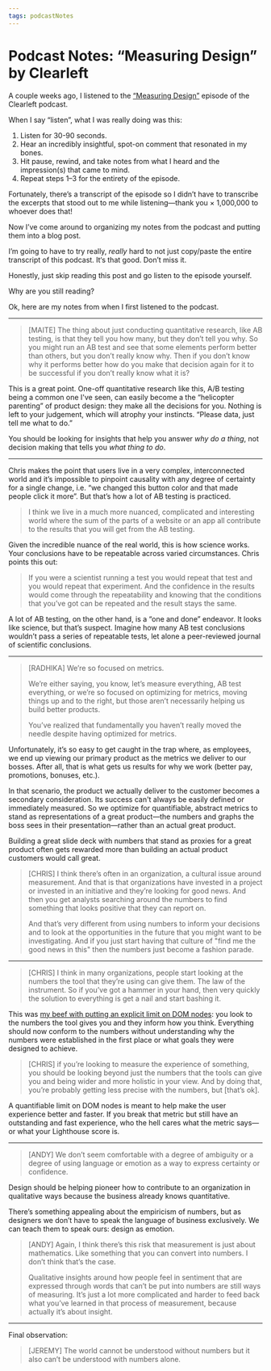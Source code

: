 ```yaml
---
tags: podcastNotes
---
```


# Podcast Notes: “Measuring Design” by Clearleft

A couple weeks ago, I listened to the [“Measuring Design”](https://podcast.clearleft.com/season03/episode05/) episode of the Clearleft podcast.

When I say “listen”, what I was really doing was this:

1. Listen for 30-90 seconds.
2. Hear an incredibly insightful, spot-on comment that resonated in my bones.
3. Hit pause, rewind, and take notes from what I heard and the impression(s) that came to mind.
4. Repeat steps 1–3 for the entirety of the episode.

Fortunately, there’s a transcript of the episode so I didn’t have to transcribe the excerpts that stood out to me while listening—thank you × 1,000,000 to whoever does that!

Now I’ve come around to organizing my notes from the podcast and putting them into a blog post.

I’m going to have to try really, _really_ hard to not just copy/paste the entire transcript of this podcast. It‘s that good. Don’t miss it.

Honestly, just skip reading this post and go listen to the episode yourself.

Why are you still reading?

Ok, here are my notes from when I first listened to the podcast.

---

> [MAITE] The thing about just conducting quantitative research, like AB testing, is that they tell you how many, but they don’t tell you why. So you might run an AB test and see that some elements perform better than others, but you don’t really know why. Then if you don’t know why it performs better how do you make that decision again for it to be successful if you don’t really know what it is?

This is a great point. One-off quantitative research like this, A/B testing being a common one I've seen, can easily become a the “helicopter parenting” of product design: they make all the decisions for you. Nothing is left to your judgement, which  will atrophy your instincts. “Please data, just tell me what to do.”

You should be looking for insights that help you answer _why do a thing_, not decision making that tells you _what thing to do_.

---

Chris makes the point that users live in a very complex, interconnected world and it’s impossible to pinpoint causality with any degree of certainty for a single change, i.e. “we changed this button color and that made people click it more”. But that’s how a lot of AB testing is practiced.

> I think we live in a much more nuanced, complicated and interesting world where the sum of the parts of a website or an app all contribute to the results that you will get from the AB testing.

Given the incredible nuance of the real world, this is how science works. Your conclusions have to be repeatable across varied circumstances. Chris points this out:

> If you were a scientist running a test you would repeat that test and you would repeat that experiment. And the confidence in the results would come through the repeatability and knowing that the conditions that you’ve got can be repeated and the result stays the same.

A lot of AB testing, on the other hand, is a “one and done” endeavor. It looks like science, but that’s suspect. Imagine how many AB test conclusions wouldn’t pass a series of repeatable tests, let alone a peer-reviewed journal of scientific conclusions. 

---

> [RADHIKA] We’re so focused on metrics.
> 
> We’re either saying, you know, let’s measure everything, AB test everything, or we’re so focused on optimizing for metrics, moving things up and to the right, but those aren’t necessarily helping us build better products.
> 
> You’ve realized that fundamentally you haven’t really moved the needle despite having optimized for metrics.

Unfortunately, it’s so easy to get caught in the trap where, as employees, we end up viewing our primary product as the metrics we deliver to our bosses. After all, that is what gets us results for why we work (better pay, promotions, bonuses, etc.).

In that scenario, the product we actually deliver to the customer becomes a secondary consideration. Its success can't always be easily defined or immediately measured. So we optimize for quantifiable, abstract metrics to stand as representations of a great product—the numbers and graphs the boss sees in their presentation—rather than an actual great product.

Building a great slide deck with numbers that stand as proxies for a great product often gets rewarded more than building an actual product customers would call great.

> [CHRIS] I think there’s often in an organization, a cultural issue around measurement. And that is that organizations have invested in a project or invested in an initiative and they’re looking for good news. And then you get analysts searching around the numbers to find something that looks positive that they can report on.
> 
> And that’s very different from using numbers to inform your decisions and to look at the opportunities in the future that you might want to be investigating. And if you just start having that culture of "find me the good news in this" then the numbers just become a fashion parade.

---

> [CHRIS] I think in many organizations, people start looking at the numbers the tool that they’re using can give them. The law of the instrument. So if you’ve got a hammer in your hand, then very quickly the solution to everything is get a nail and start bashing it.

This was [my beef with putting an explicit limit on DOM nodes](https://blog.jim-nielsen.com/2021/thoughts-on-avoiding-an-excessive-dom-size/): you look to the numbers the tool gives you and they inform how you think. Everything should now conform to the numbers without understanding why the numbers were established in the first place or what goals they were designed to achieve.

> [CHRIS] if you’re looking to measure the experience of something, you should be looking beyond just the numbers that the tools can give you and being wider and more holistic in your view. And by doing that, you’re probably getting less precise with the numbers, but [that’s ok].

A quantifiable limit on DOM nodes is meant to help make the user experience better and faster. If you break that metric but still have an outstanding and fast experience, who the hell cares what the metric says—or what your Lighthouse score is.

---

> [ANDY] We don’t seem comfortable with a degree of ambiguity or a degree of using language or emotion as a way to express certainty or confidence.

Design should be helping pioneer how to contribute to an organization in qualitative ways because the business already knows quantitative.

There’s something appealing about the empiricism of numbers, but as designers we don’t have to speak the language of business exclusively. We can teach them to speak ours: design as emotion. 

> [ANDY] Again, I think there’s this risk that measurement is just about mathematics. Like something that you can convert into numbers. I don’t think that’s the case.
> 
> Qualitative insights around how people feel in sentiment that are expressed through words that can’t be put into numbers are still ways of measuring. It’s just a lot more complicated and harder to feed back what you’ve learned in that process of measurement, because actually it’s about insight.

---

Final observation:

> [JEREMY] The world cannot be understood without numbers but it also can’t be understood with numbers alone.

